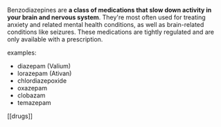 Benzodiazepines are **a class of medications that slow down activity in your brain and nervous system**. They're most often used for treating anxiety and related mental health conditions, as well as brain-related conditions like seizures. These medications are tightly regulated and are only available with a prescription.

examples: 
- diazepam (Valium)
- lorazepam (Ativan)
- chlordiazepoxide
- oxazepam
- clobazam
- temazepam

[[drugs]]